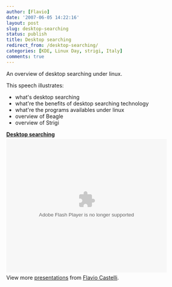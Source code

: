 ```yaml
---
author: [Flavio]
date: '2007-06-05 14:22:16'
layout: post
slug: desktop-searching
status: publish
title: Desktop searching
redirect_from: /desktop-searching/
categories: [KDE, Linux Day, strigi, Italy]
comments: true
---
```


An overview of desktop searching under linux.

This speech illustrates:

  * what's desktop searching
  * what're the benefits of desktop searching technology
  * what're the programs availables under linux
  * overview of Beagle
  * overview of Strigi

<div style="width:425px" id="__ss_12640080"><strong style="display:block;margin:12px 0 4px"><a href="http://www.slideshare.net/fcastelli/desktop-searching" title="Desktop searching">Desktop searching</a></strong><object id="__sse12640080" width="425" height="355"><param name="movie" value="http://static.slidesharecdn.com/swf/ssplayer2.swf?doc=desktop-searching-120422101028-phpapp01&stripped_title=desktop-searching&userName=fcastelli" /><param name="allowFullScreen" value="true"/><param name="allowScriptAccess" value="always"/><param name="wmode" value="transparent"/><embed name="__sse12640080" src="http://static.slidesharecdn.com/swf/ssplayer2.swf?doc=desktop-searching-120422101028-phpapp01&stripped_title=desktop-searching&userName=fcastelli" type="application/x-shockwave-flash" allowscriptaccess="always" allowfullscreen="true" wmode="transparent" width="425" height="355"></embed></object><div style="padding:5px 0 12px">View more <a href="http://www.slideshare.net/">presentations</a> from <a href="http://www.slideshare.net/fcastelli">Flavio Castelli</a>.</div></div>
